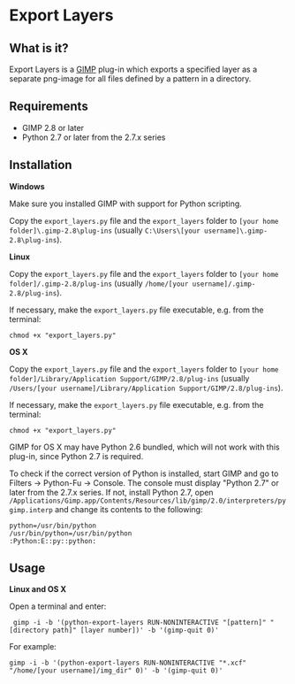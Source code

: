 Export Layers
=============
What is it?
-----------

Export Layers is a [GIMP](https://www.gimp.org/) plug-in which exports a specified layer as a separate png-image for all files defined by a pattern in a directory.

Requirements
------------

* GIMP 2.8 or later
* Python 2.7 or later from the 2.7.x series

Installation
------------

**Windows**

Make sure you installed GIMP with support for Python scripting.

Copy the `export_layers.py` file and the `export_layers` folder to
`[your home folder]\.gimp-2.8\plug-ins` (usually `C:\Users\[your username]\.gimp-2.8\plug-ins`).


**Linux**

Copy the `export_layers.py` file and the `export_layers` folder to
`[your home folder]/.gimp-2.8/plug-ins` (usually `/home/[your username]/.gimp-2.8/plug-ins`).

If necessary, make the `export_layers.py` file executable, e.g. from the terminal:

    chmod +x "export_layers.py"


**OS X**

Copy the `export_layers.py` file and the `export_layers` folder to
`[your home folder]/Library/Application Support/GIMP/2.8/plug-ins` (usually `/Users/[your username]/Library/Application Support/GIMP/2.8/plug-ins`).

If necessary, make the `export_layers.py` file executable, e.g. from the terminal:

    chmod +x "export_layers.py"

GIMP for OS X may have Python 2.6 bundled, which will not work with this plug-in,
since Python 2.7 is required.

To check if the correct version of Python is installed, start GIMP and go to
Filters -> Python-Fu -> Console. The console must display "Python 2.7" or later
from the 2.7.x series. If not, install Python 2.7, open
`/Applications/Gimp.app/Contents/Resources/lib/gimp/2.0/interpreters/pygimp.interp`
and change its contents to the following:

    python=/usr/bin/python
    /usr/bin/python=/usr/bin/python
    :Python:E::py::python:


Usage
-----
**Linux and OS X**

Open a terminal and enter:

     gimp -i -b '(python-export-layers RUN-NONINTERACTIVE "[pattern]" "[directory path]" [layer number])' -b '(gimp-quit 0)'


For example:

    gimp -i -b '(python-export-layers RUN-NONINTERACTIVE "*.xcf" "/home/[your username]/img_dir" 0)' -b '(gimp-quit 0)'